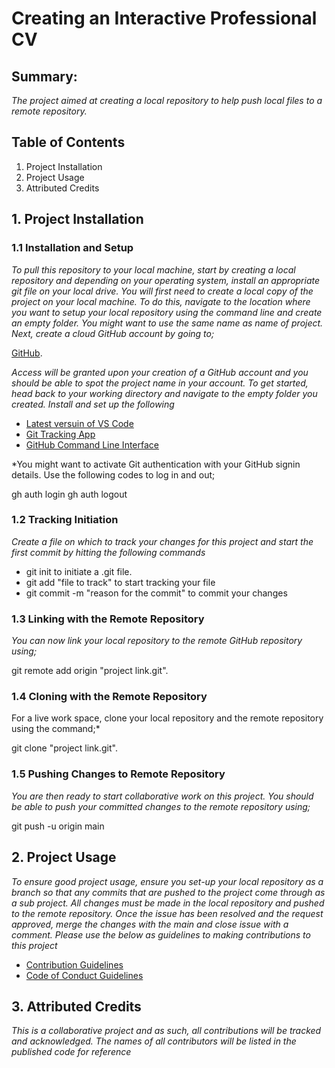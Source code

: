 # Creating an Interactive Professional CV

## Summary:
*The project aimed at creating a local repository to help push local files to a remote repository.*

## Table of Contents
1. Project Installation
2. Project Usage
3. Attributed Credits

## 1. Project Installation
### 1.1 Installation and Setup
*To pull this repository to your local machine, start by creating a local repository and depending on your operating system, install an appropriate git file on your local drive. You will first need to create a local copy of the project on your local machine. To do this, navigate to the location where you want to setup your local repository using the command line and create an empty folder. You might want to use the same name as name of project. Next, create a cloud GitHub account by going to;*

[GitHub](http://github.com). 

*Access will be granted upon your creation of a GitHub account and you should be able to spot the project name in your account. To get started, head back to your working directory and navigate to the empty folder you created. Install and set up the following*

- [Latest versuin of VS Code](https://code.visualstudio.com/download)
- [Git Tracking App](https://github.com/git-guides/install-git)
- [GitHub Command Line Interface](https://cli.github.com/)

*You might want to activate Git authentication with your GitHub signin details. Use the following codes to log in and out;

gh auth login
gh auth logout

### 1.2 Tracking Initiation
*Create a file on which to track your changes for this project and start the first commit by hitting the following commands*

- git init to initiate a .git file. 
- git add "file to track" to start tracking your file
- git commit -m "reason for the commit" to commit your changes

### 1.3 Linking with the Remote Repository
*You can now link your local repository to the remote GitHub repository using;*

git remote add origin "project link.git". 

### 1.4 Cloning with the Remote Repository
For a live work space, clone your local repository and the remote repository using the command;*

git clone "project link.git". 

### 1.5 Pushing Changes to Remote Repository
*You are then ready to start collaborative work on this project. You should be able to push your committed changes to the remote repository using;*

git push -u origin main

## 2. Project Usage
*To ensure good project usage, ensure you set-up your local repository as a branch so that any commits that are pushed to the project come through as a sub project. All changes must be made in the local repository and pushed to the remote repository. Once the issue has been resolved and the request approved, merge the changes with the main and close issue with a comment. Please use the below as guidelines to making contributions to this project*

- [Contribution Guidelines](https://github.com/openMF/web-app/blob/master/.github/CONTRIBUTING.md)
- [Code of Conduct Guidelines](https://github.com/openMF/web-app/blob/master/.github/CODE_OF_CONDUCT.md)

## 3. Attributed Credits
*This is a collaborative project and as such, all contributions will be tracked and acknowledged. The names of all contributors will be listed in the published code for reference*
